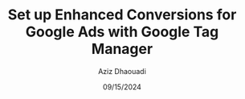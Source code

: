 ---
author: Aziz Dhaouadi
categories: ["Google Ads", "Google Tag Manager"]
date: 09/15/2024
featured: true
image: ./images/data-viz.png
title: Set up Enhanced Conversions for Google Ads with Google Tag Manager
---